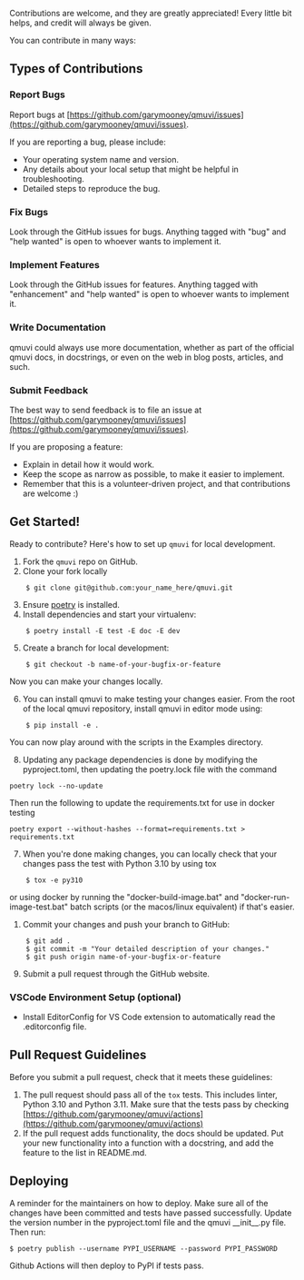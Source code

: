 Contributions are welcome, and they are greatly appreciated! Every little bit
helps, and credit will always be given.

You can contribute in many ways:

## Types of Contributions

### Report Bugs

Report bugs at [https://github.com/garymooney/qmuvi/issues](https://github.com/garymooney/qmuvi/issues).

If you are reporting a bug, please include:

* Your operating system name and version.
* Any details about your local setup that might be helpful in troubleshooting.
* Detailed steps to reproduce the bug.

### Fix Bugs

Look through the GitHub issues for bugs. Anything tagged with "bug" and "help
wanted" is open to whoever wants to implement it.

### Implement Features

Look through the GitHub issues for features. Anything tagged with "enhancement"
and "help wanted" is open to whoever wants to implement it.

### Write Documentation

qmuvi could always use more documentation, whether as part of the
official qmuvi docs, in docstrings, or even on the web in blog posts,
articles, and such.

### Submit Feedback

The best way to send feedback is to file an issue at [https://github.com/garymooney/qmuvi/issues](https://github.com/garymooney/qmuvi/issues).

If you are proposing a feature:

* Explain in detail how it would work.
* Keep the scope as narrow as possible, to make it easier to implement.
* Remember that this is a volunteer-driven project, and that contributions
  are welcome :)

## Get Started!

Ready to contribute? Here's how to set up `qmuvi` for local development.

1. Fork the `qmuvi` repo on GitHub.
2. Clone your fork locally

```
    $ git clone git@github.com:your_name_here/qmuvi.git
```

3. Ensure [poetry](https://python-poetry.org/docs/) is installed.
4. Install dependencies and start your virtualenv:

```
    $ poetry install -E test -E doc -E dev
```

5. Create a branch for local development:

```
    $ git checkout -b name-of-your-bugfix-or-feature
```

   Now you can make your changes locally.

6. You can install qmuvi to make testing your changes easier. From the root of the local qmuvi repository, install qmuvi in editor mode using:

```
    $ pip install -e .
```

You can now play around with the scripts in the Examples directory.

8. Updating any package dependencies is done by modifying the pyproject.toml, then updating the poetry.lock file with the command
```
poetry lock --no-update
```
Then run the following to update the requirements.txt for use in docker testing
```
poetry export --without-hashes --format=requirements.txt > requirements.txt
```

7. When you're done making changes, you can locally check that your changes pass the
   test with Python 3.10 by using tox

```
    $ tox -e py310
```

or using docker by running the "docker-build-image.bat" and "docker-run-image-test.bat" batch scripts (or the macos/linux equivalent) if that's easier.

1.  Commit your changes and push your branch to GitHub:

```
    $ git add .
    $ git commit -m "Your detailed description of your changes."
    $ git push origin name-of-your-bugfix-or-feature
```

9. Submit a pull request through the GitHub website.

### VSCode Environment Setup (optional)

* Install EditorConfig for VS Code extension to automatically read the .editorconfig file.

## Pull Request Guidelines

Before you submit a pull request, check that it meets these guidelines:

1. The pull request should pass all of the `tox` tests. This includes linter, Python 3.10 and Python 3.11. Make sure that the tests pass by checking
   [https://github.com/garymooney/qmuvi/actions](https://github.com/garymooney/qmuvi/actions)
2. If the pull request adds functionality, the docs should be updated. Put
   your new functionality into a function with a docstring, and add the
   feature to the list in README.md.

## Deploying

A reminder for the maintainers on how to deploy.
Make sure all of the changes have been committed and tests have passed successfully.
Update the version number in the pyproject.toml file and the qmuvi \_\_init\_\_.py file.
Then run:

```
$ poetry publish --username PYPI_USERNAME --password PYPI_PASSWORD
```

Github Actions will then deploy to PyPI if tests pass.
